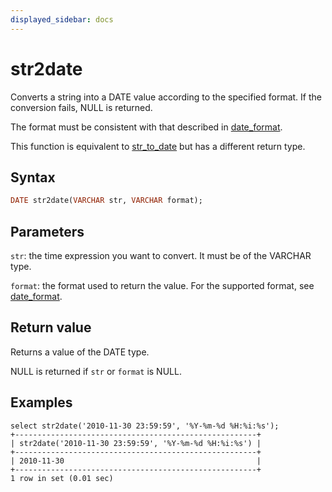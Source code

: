 ```yaml
---
displayed_sidebar: docs
---
```


# str2date

Converts a string into a DATE value according to the specified format. If the conversion fails, NULL is returned.

The format must be consistent with that described in [date_format](./date_format.md).

This function is equivalent to [str_to_date](../date-time-functions/str_to_date.md) but has a different return type.

## Syntax

```Haskell
DATE str2date(VARCHAR str, VARCHAR format);
```

## Parameters

`str`: the time expression you want to convert. It must be of the VARCHAR type.

`format`: the format used to return the value. For the supported format, see [date_format](./date_format.md).

## Return value

Returns a value of the DATE type.

NULL is returned if `str` or `format` is NULL.

## Examples

```Plain
select str2date('2010-11-30 23:59:59', '%Y-%m-%d %H:%i:%s');
+------------------------------------------------------+
| str2date('2010-11-30 23:59:59', '%Y-%m-%d %H:%i:%s') |
+------------------------------------------------------+
| 2010-11-30                                           |
+------------------------------------------------------+
1 row in set (0.01 sec)
```
